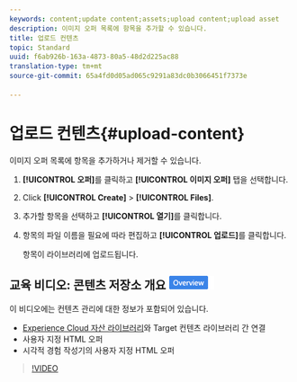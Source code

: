 ```yaml
---
keywords: content;update content;assets;upload content;upload asset
description: 이미지 오퍼 목록에 항목을 추가할 수 있습니다.
title: 업로드 컨텐츠
topic: Standard
uuid: f6ab926b-163a-4873-80a5-48d2d225ac88
translation-type: tm+mt
source-git-commit: 65a4fd0d05ad065c9291a83dc0b3066451f7373e

---
```



# 업로드 컨텐츠{#upload-content}

이미지 오퍼 목록에 항목을 추가하거나 제거할 수 있습니다.

1. **[!UICONTROL 오퍼]**&#x200B;를 클릭하고 **[!UICONTROL 이미지 오퍼]** 탭을 선택합니다.
1. Click **[!UICONTROL Create]** > **[!UICONTROL Files]**.
1. 추가할 항목을 선택하고 **[!UICONTROL 열기]**&#x200B;를 클릭합니다.
1. 항목의 파일 이름을 필요에 따라 편집하고 **[!UICONTROL 업로드]**&#x200B;를 클릭합니다.

   항목이 라이브러리에 업로드됩니다.

## 교육 비디오: 콘텐츠 저장소 개요 ![배지](/help/assets/overview.png)

이 비디오에는 컨텐츠 관리에 대한 정보가 포함되어 있습니다.

* [Experience Cloud 자산 라이브러리](https://docs.adobe.com/content/help/en/core-services/interface/assets/creative-cloud.html)와 Target 컨텐츠 라이브러리 간 연결
* 사용자 지정 HTML 오퍼
* 시각적 경험 작성기의 사용자 지정 HTML 오퍼

>[!VIDEO](https://video.tv.adobe.com/v/17387)